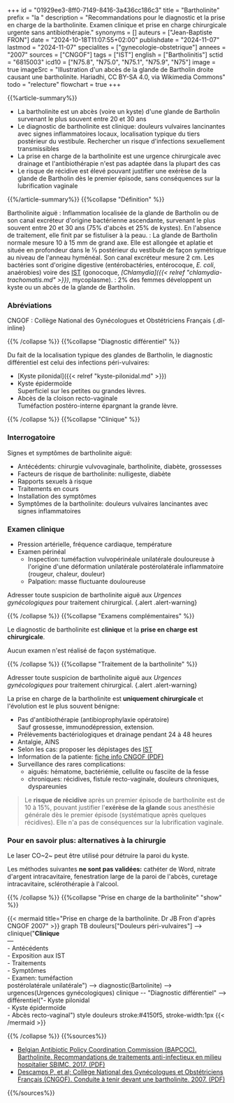 +++
id = "01929ee3-8ff0-7149-8416-3a436cc186c3"
title = "Bartholinite"
prefix = "la "
description = "Recommandations pour le diagnostic et la prise en charge de la bartholinite. Examen clinique et prise en charge chirurgicale urgente sans antibiothérapie."
synonyms = []
auteurs = ["Jean-Baptiste FRON"]
date = "2024-10-18T11:07:55+02:00"
publishdate = "2024-11-07"
lastmod = "2024-11-07"
specialites = ["gynecologie-obstetrique"]
annees = "2007"
sources = ["CNGOF"]
tags = ["IST"]
english = ["Bartholinitis"]
sctid = "6815003"
icd10 = ["N75.8", "N75.0", "N75.1", "N75.9", "N75"]
image = true
imageSrc = "Illustration d'un abcès de la glande de Bartholin droite causant une bartholinite. Hariadhi, CC BY-SA 4.0, via Wikimedia Commons"
todo = "relecture"
flowchart = true
+++

{{%article-summary%}}

- La bartholinite est un abcès (voire un kyste) d'une glande de Bartholin survenant le plus souvent entre 20 et 30 ans
- Le diagnostic de bartholinite est clinique: douleurs vulvaires lancinantes avec signes inflammatoires locaux, localisation typique du tiers postérieur du vestibule. Rechercher un risque d'infections sexuellement transmissibles
- La prise en charge de la bartholinite est une urgence chirurgicale avec drainage et l'antibiothérapie n'est pas adaptée dans la plupart des cas
- Le risque de récidive est élevé pouvant justifier une exérèse de la glande de Bartholin dès le premier épisode, sans conséquences sur la lubrification vaginale

{{%/article-summary%}}
{{%collapse "Définition" %}}

Bartholinite aiguë
: Inflammation localisée de la glande de Bartholin ou de son canal excréteur d'origine bactérienne ascendante, survenant le plus souvent entre 20 et 30 ans (75% d'abcès et 25% de kystes). En l'absence de traitement, elle finit par se fistuliser à la peau.
: La glande de Bartholin normale mesure 10 à 15 mm de grand axe. Elle est allongée et aplatie et située en profondeur dans le ⅓ postérieur du vestibule de façon symétrique au niveau de l'anneau hyménéal. Son canal excréteur mesure 2 cm. Les bactéries sont d'origine digestive (entérobactéries, entérocoque, *E. coli*, anaérobies) voire des [IST](/tags/ist/) (gonocoque, *[Chlamydia]({{< relref "chlamydia-trachomatis.md" >}})*, mycoplasme).
: 2% des femmes développent un kyste ou un abcès de la glande de Bartholin.

### Abréviations

CNGOF
: Collège National des Gynécologues et Obstétriciens Français
{.dl-inline}

{{% /collapse %}}
{{%collapse "Diagnostic différentiel" %}}

Du fait de la localisation typique des glandes de Bartholin, le diagnostic différentiel est celui des infections péri-vulvaires:

- [Kyste pilonidal]({{< relref "kyste-pilonidal.md" >}})
- Kyste épidermoïde  
  Superficiel sur les petites ou grandes lèvres.
- Abcès de la cloison recto-vaginale  
  Tuméfaction postéro-interne épargnant la grande lèvre.

{{% /collapse %}}
{{%collapse "Clinique" %}}

### Interrogatoire

Signes et symptômes de bartholinite aiguë:

- Antécédents: chirurgie vulvovaginale, bartholinite, diabète, grossesses
- Facteurs de risque de bartholinite: nulligeste, diabète
- Rapports sexuels à risque
- Traitements en cours
- Installation des symptômes
- Symptômes de la bartholinite: douleurs vulvaires lancinantes avec signes inflammatoires

### Examen clinique

- Pression artérielle, fréquence cardiaque, température
- Examen périnéal
  - Inspection: tuméfaction vulvopérinéale unilatérale douloureuse à l'origine d'une déformation unilatérale postérolatérale inflammatoire (rougeur, chaleur, douleur)
  - Palpation: masse fluctuante douloureuse

Adresser toute suspicion de bartholinite aiguë aux *Urgences gynécologiques* pour traitement chirurgical.
{.alert .alert-warning}

{{% /collapse %}}
{{%collapse "Examens complémentaires" %}}

Le diagnostic de bartholinite est **clinique** et la **prise en charge est chirurgicale**.

Aucun examen n'est réalisé de façon systématique.

{{% /collapse %}}
{{%collapse "Traitement de la bartholinite" %}}

Adresser toute suspicion de bartholinite aiguë aux *Urgences gynécologiques* pour traitement chirurgical.
{.alert .alert-warning}

La prise en charge de la bartholinite est **uniquement chirurgicale** et l'évolution est le plus souvent bénigne:

- Pas d'antibiothérapie (antibioprophylaxie opératoire)  
  Sauf grossesse, immunodépression, extension.
- Prélèvements bactériologiques et drainage pendant 24 à 48 heures
- Antalgie, AINS
- Selon les cas: proposer les dépistages des [IST](/tags/ist/)
- Information de la patiente: [fiche info CNGOF (PDF)](https://cngof.fr/app/pdf/FICHES%20D%27INFORMATION%20DES%20PATIENTES/Gyn%C3%A9cologie//FICHE%20INFO%20-%20Chirurgie%20de%20la%20glande%20de%20bartholin%20-%202024%20.pdf)
- Surveillance des rares complications:
  - aiguës: hématome, bactériémie, cellulite ou fasciite de la fesse
  - chroniques: récidives, fistule recto-vaginale, douleurs chroniques, dyspareunies

> Le **risque de récidive** après un premier épisode de bartholinite est de 10 à 15%, pouvant justifier l'**exérèse de la glande** sous anesthésie générale dès le premier épisode (systématique après quelques récidives). Elle n'a pas de conséquences sur la lubrification vaginale.

### Pour en savoir plus: alternatives à la chirurgie

Le laser CO~2~ peut être utilisé pour détruire la paroi du kyste.

Les méthodes suivantes **ne sont pas validées:** cathéter de Word, nitrate d'argent intracavitaire, fenestration large de la paroi de l'abcès, curetage intracavitaire, sclérothérapie à l'alcool.

{{% /collapse %}}
{{%collapse "Prise en charge de la bartholinite" "show" %}}

{{< mermaid title="Prise en charge de la bartholinite. Dr JB Fron d'après CNGOF 2007" >}}
graph TB
  douleurs["Douleurs péri-vulvaires"] --> clinique("<b>Clinique</b><br>—<br>- Antécédents<br>- Exposition aux IST<br>- Traitements<br>- Symptômes<br>- Examen: tuméfaction<br>postérolatérale unilatérale") --> diagnostic(Bartolinite) --> urgences(Urgences gynécologiques)
    clinique -- "Diagnostic différentiel" --> différentiel("- Kyste pilonidal<br>- Kyste épidermoïde<br>- Abcès recto-vaginal")
  style douleurs stroke:#4150f5, stroke-width:1px
{{< /mermaid >}}

{{% /collapse %}}
{{%sources%}}

- [Belgian Antibiotic Policy Coordination Commission (BAPCOC). Bartholinite. Recommandations de traitements anti-infectieux en milieu hospitalier SBIMC. 2017. (PDF)](https://organesdeconcertation.sante.belgique.be/sites/default/files/documents/bartholinite.pdf)
- [Descamps P, et al; Collège National des Gynécologues et Obstétriciens Français (CNGOF). Conduite à tenir devant une bartholinite. 2007. (PDF)](http://www.cngof.asso.fr/d_livres/2007_GM_015_descamps.pdf)

{{%/sources%}}
